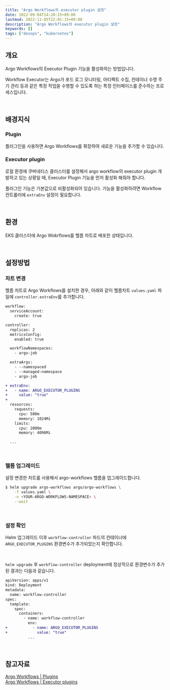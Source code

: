 ```yaml
---
title: "Argo Workflows의 executor plugin 설정"
date: 2022-09-04T14:20:15+09:00
lastmod: 2022-11-05T22:01:15+09:00
description: "Argo Workflows의 executor plugin 설정"
keywords: []
tags: ["devops", "kubernetes"]
---
```


## 개요

Argo Workflows의 Executor Plugin 기능을 활성화하는 방법입니다.

Workflow Executor는 Argo가 포드 로그 모니터링, 아티팩트 수집, 컨테이너 수명 주기 관리 등과 같은 특정 작업을 수행할 수 있도록 하는 특정 인터페이스를 준수하는 프로세스입니다.

&nbsp;

## 배경지식

### Plugin

플러그인을 사용하면 Argo Workflows를 확장하여 새로운 기능을 추가할 수 있습니다.

### Executor plugin

로컬 환경에 쿠버네티스 클러스터를 설정해서 argo workflow의 executor plugin 개발하고 있는 상황일 때, Executor Plugin 기능을 먼저 활성화 해줘야 합니다.

플러그인 기능은 기본값으로 비활성화되어 있습니다. 기능을 활성화하려면 Workflow 컨트롤러에 `extraEnv` 설정이 필요합니다.

&nbsp;

## 환경

EKS 클러스터에 Argo Wokrflows를 헬름 차트로 배포한 상태입니다.

&nbsp;

## 설정방법

### 차트 변경

헬름 차트로 Argo Workflows를 설치한 경우, 아래와 같이 헬름차트 `values.yaml` 파일에 `controller.extraEnv`를 추가합니다.

```diff
workflow:
  serviceAccount:
    create: true

controller:
  replicas: 2
  metricsConfig:
    enabled: true

  workflowNamespaces:
    - argo-job

  extraArgs:
    - --namespaced
    - --managed-namespace
    - argo-job

+ extraEnv:
+   - name: ARGO_EXECUTOR_PLUGINS
+     value: "true"
+
  resources:
    requests:
      cpu: 500m
      memory: 1024Mi
    limits:
      cpu: 2000m
      memory: 4096Mi

  ...
```

&nbsp;

### 헬름 업그레이드

설정 변경한 차트를 사용해서 argo-workflows 헬름을 업그레이드합니다.

```bash
$ helm upgrade argo-workflows argo/argo-workflows \
    -f values.yaml \
    -n <YOUR-ARGO-WORKFLOWS-NAMESPACE> \
    --wait
```

&nbsp;

### 설정 확인

Helm 업그레이드 이후 `workflow-controller` 파드의 컨테이너에 `ARGO_EXECUTOR_PLUGINS` 환경변수가 추가되었는지 확인합니다.

&nbsp;

`helm upgrade` 후 `workflow-controller` deployment에 정상적으로 환경변수가 추가된 결과는 다음과 같습니다.

```diff
apiVersion: apps/v1
kind: Deployment
metadata:
  name: workflow-controller
spec:
  template:
    spec:
      containers:
        - name: workflow-controller
          env:
+           - name: ARGO_EXECUTOR_PLUGINS
+             value: "true"
          ...
```

&nbsp;

## 참고자료

[Argo Workflows | Plugins](https://argoproj.github.io/argo-workflows/plugins/)  
[Argo Workflows | Executor plugins](https://argoproj.github.io/argo-workflows/executor_plugins/#configuration)
